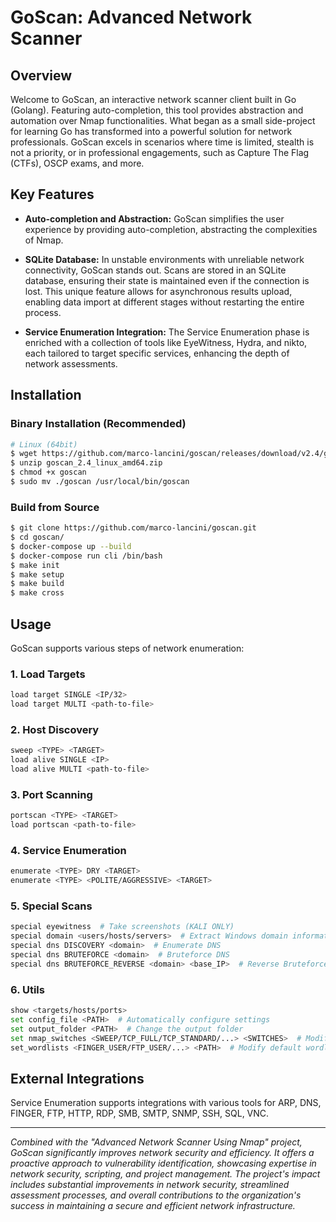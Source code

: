 # GoScan: Advanced Network Scanner

## Overview

Welcome to GoScan, an interactive network scanner client built in Go (Golang). Featuring auto-completion, this tool provides abstraction and automation over Nmap functionalities. What began as a small side-project for learning Go has transformed into a powerful solution for network professionals. GoScan excels in scenarios where time is limited, stealth is not a priority, or in professional engagements, such as Capture The Flag (CTFs), OSCP exams, and more.

## Key Features

- **Auto-completion and Abstraction:** GoScan simplifies the user experience by providing auto-completion, abstracting the complexities of Nmap.

- **SQLite Database:** In unstable environments with unreliable network connectivity, GoScan stands out. Scans are stored in an SQLite database, ensuring their state is maintained even if the connection is lost. This unique feature allows for asynchronous results upload, enabling data import at different stages without restarting the entire process.

- **Service Enumeration Integration:** The Service Enumeration phase is enriched with a collection of tools like EyeWitness, Hydra, and nikto, each tailored to target specific services, enhancing the depth of network assessments.

## Installation

### Binary Installation (Recommended)

```bash
# Linux (64bit)
$ wget https://github.com/marco-lancini/goscan/releases/download/v2.4/goscan_2.4_linux_amd64.zip
$ unzip goscan_2.4_linux_amd64.zip
$ chmod +x goscan
$ sudo mv ./goscan /usr/local/bin/goscan
```

### Build from Source

```bash
$ git clone https://github.com/marco-lancini/goscan.git
$ cd goscan/
$ docker-compose up --build
$ docker-compose run cli /bin/bash
$ make init
$ make setup
$ make build
$ make cross
```

## Usage

GoScan supports various steps of network enumeration:

### 1. Load Targets

```bash
load target SINGLE <IP/32>
load target MULTI <path-to-file>
```

### 2. Host Discovery

```bash
sweep <TYPE> <TARGET>
load alive SINGLE <IP>
load alive MULTI <path-to-file>
```

### 3. Port Scanning

```bash
portscan <TYPE> <TARGET>
load portscan <path-to-file>
```

### 4. Service Enumeration

```bash
enumerate <TYPE> DRY <TARGET>
enumerate <TYPE> <POLITE/AGGRESSIVE> <TARGET>
```

### 5. Special Scans

```bash
special eyewitness  # Take screenshots (KALI ONLY)
special domain <users/hosts/servers>  # Extract Windows domain information
special dns DISCOVERY <domain>  # Enumerate DNS
special dns BRUTEFORCE <domain>  # Bruteforce DNS
special dns BRUTEFORCE_REVERSE <domain> <base_IP>  # Reverse Bruteforce DNS
```

### 6. Utils

```bash
show <targets/hosts/ports>
set config_file <PATH>  # Automatically configure settings
set output_folder <PATH>  # Change the output folder
set nmap_switches <SWEEP/TCP_FULL/TCP_STANDARD/...> <SWITCHES>  # Modify default Nmap switches
set_wordlists <FINGER_USER/FTP_USER/...> <PATH>  # Modify default wordlists
```

## External Integrations

Service Enumeration supports integrations with various tools for ARP, DNS, FINGER, FTP, HTTP, RDP, SMB, SMTP, SNMP, SSH, SQL, VNC.

---

*Combined with the "Advanced Network Scanner Using Nmap" project, GoScan significantly improves network security and efficiency. It offers a proactive approach to vulnerability identification, showcasing expertise in network security, scripting, and project management. The project's impact includes substantial improvements in network security, streamlined assessment processes, and overall contributions to the organization's success in maintaining a secure and efficient network infrastructure.*
